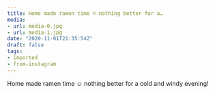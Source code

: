 ```yaml
---
title: Home made ramen time ☺️ nothing better for a…
media:
- url: media-0.jpg
- url: media-1.jpg
date: "2020-11-01T21:35:54Z"
draft: false
tags:
- imported
- from-instagram
---
```

Home made ramen time ☺️ nothing better for a cold and windy evening!
